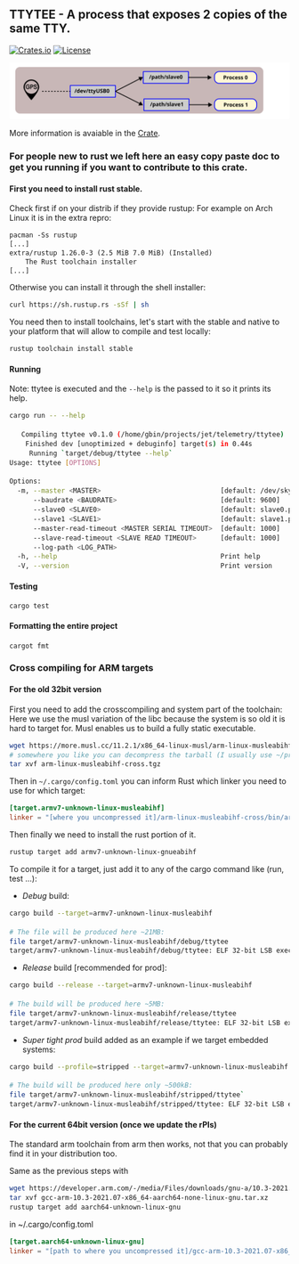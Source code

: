 ##  TTYTEE - A process that exposes 2 copies of the same TTY.

[![Crates.io](https://img.shields.io/crates/v/ttytee.svg)](https://crates.io/crates/ttytee)
[![License](https://img.shields.io/badge/License-Apache_2.0-blue.svg)](https://opensource.org/licenses/Apache-2.0)

![Concept](ttytee.svg?raw=true)

More information is avaiable in the [Crate](https://crates.io/crates/ttytee).

### For people new to rust we left here an easy copy paste doc to get you running if you want to contribute to this crate.

#### First you need to install rust stable.

Check first if on your distrib if they provide rustup:
For example on Arch Linux it is in the extra repro:
```
pacman -Ss rustup
[...]
extra/rustup 1.26.0-3 (2.5 MiB 7.0 MiB) (Installed)
    The Rust toolchain installer
[...]
```

Otherwise you can install it through the shell installer:
```bash
curl https://sh.rustup.rs -sSf | sh
```

You need then to install toolchains, let's start with the stable and native to your platform that will allow to
compile and test locally:

```bash
rustup toolchain install stable
```

#### Running

Note: ttytee is executed and the `--help` is the passed to it so it prints its help.
```bash
cargo run -- --help

   Compiling ttytee v0.1.0 (/home/gbin/projects/jet/telemetry/ttytee)
    Finished dev [unoptimized + debuginfo] target(s) in 0.44s
     Running `target/debug/ttytee --help`
Usage: ttytee [OPTIONS]

Options:
  -m, --master <MASTER>                              [default: /dev/skywaysgps1]
      --baudrate <BAUDRATE>                          [default: 9600]
      --slave0 <SLAVE0>                              [default: slave0.pty]
      --slave1 <SLAVE1>                              [default: slave1.pty]
      --master-read-timeout <MASTER SERIAL TIMEOUT>  [default: 1000]
      --slave-read-timeout <SLAVE READ TIMEOUT>      [default: 1000]
      --log-path <LOG_PATH>
  -h, --help                                         Print help
  -V, --version                                      Print version
```

#### Testing
```
cargo test
```

#### Formatting the entire project
```
cargot fmt
```

### Cross compiling for ARM targets

#### For the old 32bit version

First you need to add the crosscompiling and system part of the toolchain:
Here we use the musl variation of the libc because the system is so old it is hard to target for.
Musl enables us to build a fully static executable.
```bash
wget https://more.musl.cc/11.2.1/x86_64-linux-musl/arm-linux-musleabihf-cross.tgz
# somewhere you like you can decompress the tarball (I usually use ~/prefix).
tar xvf arm-linux-musleabihf-cross.tgz
```

Then in `~/.cargo/config.toml` you can inform Rust which linker you need to use for which target:
```toml
[target.armv7-unknown-linux-musleabihf]
linker = "[where you uncompressed it]/arm-linux-musleabihf-cross/bin/arm-linux-musleabihf-gcc"
```

Then finally we need to install the rust portion of it.
```bash
rustup target add armv7-unknown-linux-gnueabihf
```

To compile it for a target, just add it to any of the cargo command like (run, test ...):

- *Debug* build:
```bash
cargo build --target=armv7-unknown-linux-musleabihf

# The file will be produced here ~21MB:
file target/armv7-unknown-linux-musleabihf/debug/ttytee 
target/armv7-unknown-linux-musleabihf/debug/ttytee: ELF 32-bit LSB executable, ARM, EABI5 version 1 (SYSV), statically linked, with debug_info, not stripped
```

- *Release* build [recommended for prod]:
```bash
cargo build --release --target=armv7-unknown-linux-musleabihf

# The build will be produced here ~5MB:
file target/armv7-unknown-linux-musleabihf/release/ttytee
target/armv7-unknown-linux-musleabihf/release/ttytee: ELF 32-bit LSB executable, ARM, EABI5 version 1 (SYSV), statically linked, with debug_info, not stripped
```

- *Super tight prod* build added as an example if we target embedded systems:
```bash
cargo build --profile=stripped --target=armv7-unknown-linux-musleabihf

# The build will be produced here only ~500kB:
file target/armv7-unknown-linux-musleabihf/stripped/ttytee`
target/armv7-unknown-linux-musleabihf/stripped/ttytee: ELF 32-bit LSB executable, ARM, EABI5 version 1 (SYSV), statically linked, stripped
```

#### For the current 64bit version (once we update the rPIs)

The standard arm toolchain from arm then works, not that you can probably find it in your distribution too.

Same as the previous steps with
```bash
wget https://developer.arm.com/-/media/Files/downloads/gnu-a/10.3-2021.07/binrel/gcc-arm-10.3-2021.07-x86_64-aarch64-none-linux-gnu.tar.xz
tar xvf gcc-arm-10.3-2021.07-x86_64-aarch64-none-linux-gnu.tar.xz
rustup target add aarch64-unknown-linux-gnu
```

in ~/.cargo/config.toml
```toml
[target.aarch64-unknown-linux-gnu]
linker = "[path to where you uncompressed it]/gcc-arm-10.3-2021.07-x86_64-aarch64-none-linux-gnu/bin/aarch64-none-linux-gnu-gcc"
```
